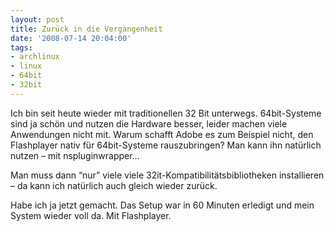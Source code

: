 ```yaml
---
layout: post
title: Zurück in die Vergangenheit
date: '2008-07-14 20:04:00'
tags:
- archlinux
- linux
- 64bit
- 32bit
---
```


Ich bin seit heute wieder mit traditionellen 32 Bit unterwegs. 64bit-Systeme sind ja schön und nutzen die Hardware besser, leider machen viele Anwendungen nicht mit. Warum schafft Adobe es zum Beispiel nicht, den Flashplayer nativ für 64bit-Systeme rauszubringen? Man kann ihn natürlich nutzen &#8211; mit nspluginwrapper&#8230;

Man muss dann &#8220;nur&#8221; viele viele 32it-Kompatibilitätsbibliotheken installieren &#8211; da kann ich natürlich auch gleich wieder zurück.

Habe ich ja jetzt gemacht. Das Setup war in 60 Minuten erledigt und mein System wieder voll da. Mit Flashplayer.